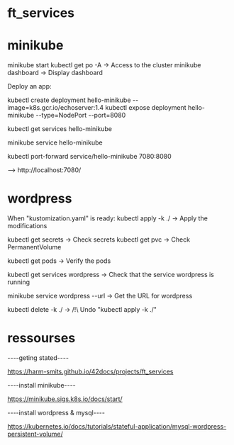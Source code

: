 # ft_services

# minikube
minikube start
kubectl get po -A -> Access to the cluster
minikube dashboard -> Display dashboard

Deploy an app:

kubectl create deployment hello-minikube --image=k8s.gcr.io/echoserver:1.4
kubectl expose deployment hello-minikube --type=NodePort --port=8080

kubectl get services hello-minikube

minikube service hello-minikube

kubectl port-forward service/hello-minikube 7080:8080

--> http://localhost:7080/

# wordpress

When "kustomization.yaml" is ready:
kubectl apply -k ./ -> Apply the modifications

kubectl get secrets -> Check secrets
kubectl get pvc -> Check PermanentVolume

kubectl get pods -> Verify the pods

kubectl get services wordpress -> Check that the service wordpress is running

minikube service wordpress --url -> Get the URL for wordpress

kubectl delete -k ./ -> /!\ Undo "kubectl apply -k ./"

# ressourses

----geting stated----

https://harm-smits.github.io/42docs/projects/ft_services

----install minikube----

https://minikube.sigs.k8s.io/docs/start/

----install wordpress & mysql----

https://kubernetes.io/docs/tutorials/stateful-application/mysql-wordpress-persistent-volume/
